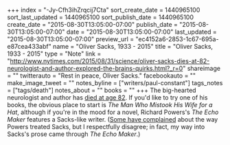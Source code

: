 +++
index = "-Jy-Cfh3ihZrqcij7Cta"
sort_create_date = 1440965100
sort_last_updated = 1440965100
sort_publish_date = 1440965100
create_date = "2015-08-30T13:05:00-07:00"
publish_date = "2015-08-30T13:05:00-07:00"
date = "2015-08-30T13:05:00-07:00"
last_updated = "2015-08-30T13:05:00-07:00"
preview_url = "ec4152a6-2853-1c67-695a-e87cea433abf"
name = "Oliver Sacks, 1933 - 2015"
title = "Oliver Sacks, 1933 - 2015"
type = "Note"
link = "http://www.nytimes.com/2015/08/31/science/oliver-sacks-dies-at-82-neurologist-and-author-explored-the-brains-quirks.html?_r=0"
shareimage = ""
twitterauto = "Rest in peace, Oliver Sacks."
facebookauto = ""
make_image_tweet = ""
notes_byline = ["writers/paul-constant"]
tags_notes = ["tags/death"]
notes_about = ""
books = ""
+++
The big-hearted neurologist and author has [died at age 82](http://www.nytimes.com/2015/08/31/science/oliver-sacks-dies-at-82-neurologist-and-author-explored-the-brains-quirks.html?_r=0). If you'd like to try one of his books, the obvious place to start is *The Man Who Mistook His Wife for a Hat*, although if you're in the mood for a novel, Richard Powers's *The Echo Maker* features a Sacks-like writer. ([Some have complained](http://www.bloomberg.com/apps/news?pid=newsarchive&sid=aFDe7ntoaKbA&refer=muse) about the way Powers treated Sacks, but I respectfully disagree; in fact, my way into Sacks's prose came through *The Echo Maker*.)
